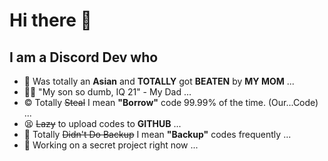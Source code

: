 # Hi there 👋
## I am a Discord Dev who

- 🧒 Was totally an **Asian** and **TOTALLY** got **BEATEN** by **MY MOM** ...
- 🤦‍♂️ "My son so dumb, IQ 21" - My Dad ...
- © Totally ~~Steal~~ I mean **"Borrow"** code 99.99% of the time. (Our...Code) ...
- 😫 ~~Lazy~~ to upload codes to **GITHUB** ...
- 🦆 Totally ~~Didn't Do Backup~~ I mean **"Backup"** codes frequently ...
- 🤫 Working on a secret project right now ...
<!--
**ItzKeyHeyHeymanCode/ItzKeyHeyHeymanCode** is a ✨ _special_ ✨ repository because its `README.md` (this file) appears on your GitHub profile.

Here are some ideas to get you started:

- 🔭 I’m currently working on ...
- 🌱 I’m currently learning ...
- 👯 I’m looking to collaborate on ...
- 🤔 I’m looking for help with ...
- 💬 Ask me about ...
- 📫 How to reach me: ...
- 😄 Pronouns: ...
- ⚡ Fun fact: ...
-->
